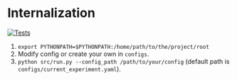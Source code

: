# Internalization
[![Tests](https://github.com/krasheninnikov/internalization/actions/workflows/main.yml/badge.svg)](https://github.com/krasheninnikov/internalization/actions/workflows/main.yml)


1) `export PYTHONPATH=$PYTHONPATH:/home/path/to/the/project/root`
2) Modify config or create your own in `configs`.
3) `python src/run.py --config_path /path/to/your/config` (default path is `configs/current_experiment.yaml`).